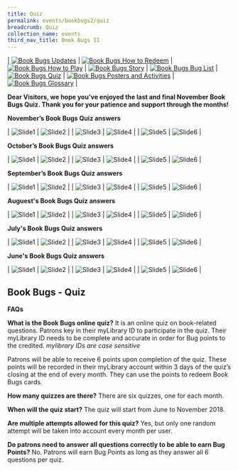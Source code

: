 ```yaml
---
title: Quiz
permalink: events/bookbugs2/quiz
breadcrumb: Quiz
collection_name: events
third_nav_title: Book Bugs II
---
```


| [![Book Bugs Updates](/images/events/bookbugs/Vikus-Updates.png)](/events/bookbugs2/bookbugs-main) | [![Book Bugs How to Redeem](/images/events/bookbugs/Iyern-GX-How-to-Redeem.png)](/events/bookbugs2/how-to-redeem) | [![Book Bugs How to Play](/images/events/bookbugs/Molder-How-to-Play.png)](/events/bookbugs2/how-to-play) | [![Book Bugs Story](/images/events/bookbugs/Valeria-Story.png)](/events/bookbugs2/story)
| [![Book Bugs Bug List](/images/events/bookbugs/Nym9-Bug-List.png)](/events/bookbugs2/bug-list) | [![Book Bugs Quiz](/images/events/bookbugs/Cybug-Quiz.png)](/events/bookbugs2/quiz) | [![Book Bugs Posters and Activities](/images/events/bookbugs/Book-Bugs-II-dR-Buttons-merigold.png)](/events/bookbugs2/posters-and-activities) | [![Book Bugs Glossary](/images/events/bookbugs/Book-Bugs-II-dR-Buttons-glossary.png)](/events/bookbugs2/glossary) |

**Dear Visitors, we hope you’ve enjoyed the last and final November Book Bugs Quiz. Thank you for your patience and support through the months!**

**November’s Book Bugs Quiz answers**

| ![Slide1](/images/events/bookbugs/Nov-Slide1.jpg) | ![Slide2](/images/events/bookbugs/Nov-Slide2.jpg) |
| ![Slide3](/images/events/bookbugs/Nov-Slide3.jpg) | ![Slide4](/images/events/bookbugs/Nov-Slide4.jpg) |
| ![Slide5](/images/events/bookbugs/Nov-Slide5.jpg) | ![Slide6](/images/events/bookbugs/Nov-Slide6.jpg) |

**October’s Book Bugs Quiz answers**

| ![Slide1](/images/events/bookbugs/Oct-Slide1.jpg) | ![Slide2](/images/events/bookbugs/Oct-Slide2.jpg) |
| ![Slide3](/images/events/bookbugs/Oct-Slide3.jpg) | ![Slide4](/images/events/bookbugs/Oct-Slide4.jpg) |
| ![Slide5](/images/events/bookbugs/Oct-Slide5.jpg) | ![Slide6](/images/events/bookbugs/Oct-Slide6.jpg) |

**September’s Book Bugs Quiz answers**

| ![Slide1](/images/events/bookbugs/Sep-Slide1-1.jpg) | ![Slide2](/images/events/bookbugs/Sep-Slide2-1.jpg) |
| ![Slide3](/images/events/bookbugs/Sep-Slide3-1.jpg) | ![Slide4](/images/events/bookbugs/Sep-Slide4-1.jpg) |
| ![Slide5](/images/events/bookbugs/Sep-Slide5-1.jpg) | ![Slide6](/images/events/bookbugs/Sep-Slide6-1.jpg) |

**Auguest's Book Bugs Quiz answers**

| ![Slide1](/images/events/bookbugs/Aug-Slide1.jpg) | ![Slide2](/images/events/bookbugs/Aug-Slide2.jpg) |
| ![Slide3](/images/events/bookbugs/Aug-Slide3.jpg) | ![Slide4](/images/events/bookbugs/Aug-Slide4.jpg) |
| ![Slide5](/images/events/bookbugs/Aug-Slide5.jpg) | ![Slide6](/images/events/bookbugs/Aug-Slide6.jpg) |

**July's Book Bugs Quiz answers**

| ![Slide1](/images/events/bookbugs/Jul-Slide1.jpg) | ![Slide2](/images/events/bookbugs/Jul-Slide2.jpg) |
| ![Slide3](/images/events/bookbugs/Jul-Slide3.jpg) | ![Slide4](/images/events/bookbugs/Jul-Slide4.jpg) |
| ![Slide5](/images/events/bookbugs/Jul-Slide5.jpg) | ![Slide6](/images/events/bookbugs/Jul-Slide6.jpg) |

**June's Book Bugs Quiz answers**

| ![Slide1](/images/events/bookbugs/Jun-Slide1-1.jpg) | ![Slide2](/images/events/bookbugs/Jun-Slide2-1.jpg) |
| ![Slide3](/images/events/bookbugs/Jun-Slide3-1.jpg) | ![Slide4](/images/events/bookbugs/Jun-Slide4-1.jpg) |
| ![Slide5](/images/events/bookbugs/Jun-Slide5-1.jpg) | ![Slide6](/images/events/bookbugs/Jun-Slide6-1.jpg) |


## **Book Bugs - Quiz**

**FAQs**

**What is the Book Bugs online quiz?**
It is an online quiz on book-related questions. Patrons key in their myLibrary ID to participate in the quiz. Their myLibrary ID needs to be complete and accurate in order for Bug points to the credited.
*mylibrary IDs are case sensitive*

Patrons will be able to receive 6 points upon completion of the quiz. These points will be recorded in their myLibrary account within 3 days of the quiz’s closing at the end of every month. They can use the points to redeem Book Bugs cards.

**How many quizzes are there?**
There are six quizzes, one for each month.

**When will the quiz start?**
The quiz will start from June to November 2018.

**Are multiple attempts allowed for this quiz?**
Yes, but only one random attempt will be taken into account every month per user.

**Do patrons need to answer all questions correctly to be able to earn Bug Points?**
No. Patrons will earn Bug Points as long as they answer all 6 questions per quiz.
